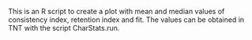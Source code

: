 This is an R script to create a plot with mean and median values of consistency index, retention index and fit.  The values can be obtained in TNT with the script CharStats.run.
